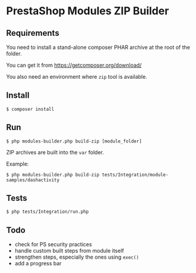# PrestaShop Modules ZIP Builder

## Requirements

You need to install a stand-alone composer PHAR archive at the root
of the folder.

You can get it from https://getcomposer.org/download/

You also need an environment where `zip` tool is available.

## Install

```
$ composer install
```

## Run

```
$ php modules-builder.php build-zip [module_folder]
```

ZIP archives are built into the `var` folder.

Example:

```
$ php modules-builder.php build-zip tests/Integration/module-samples/dashactivity
```

## Tests

```
$ php tests/Integration/run.php
```

## Todo

- check for PS security practices
- handle custom built steps from module itself
- strengthen steps, especially the ones using `exec()`
- add a progress bar
